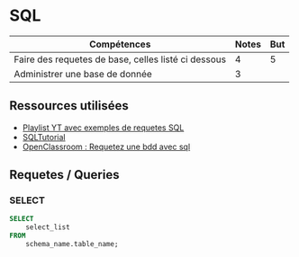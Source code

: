 # SQL

| Compétences | Notes | But |
|-------------|-------|----------|
| Faire des requetes de base, celles listé ci dessous | 4 | 5 |
| Administrer une base de donnée | 3 |  |

## Ressources utilisées

- [Playlist YT avec exemples de requetes SQL](https://www.youtube.com/watch?v=8vTCyhDyRjg&list=PL82C6-O4XrHfZoh2ZH7-HCPyh9oHeYPnz)
- [SQLTutorial](https://www.sqlservertutorial.net/)
- [OpenClassroom : Requetez une bdd avec sql](https://openclassrooms.com/fr/courses/7818671-requetez-une-base-de-donnees-avec-sql)

## Requetes / Queries

### SELECT

``` sql
SELECT
    select_list
FROM
    schema_name.table_name;
```
